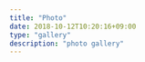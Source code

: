 ```yaml
---
title: "Photo"
date: 2018-10-12T10:20:16+09:00
type: "gallery"
description: "photo gallery"
---
```

